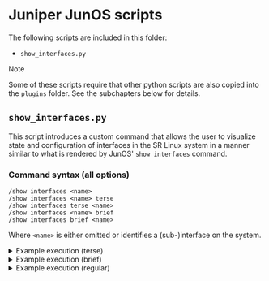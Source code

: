 # Juniper JunOS scripts

The following scripts are included in this folder:
- `show_interfaces.py`

> [!NOTE]
> Some of these scripts require that other python scripts are also copied into the `plugins` folder. See the subchapters below for details.

## `show_interfaces.py`

This script introduces a custom command that allows the user to visualize state and configuration of interfaces in the SR Linux system in a manner similar to what is rendered by JunOS' `show interfaces` command.

### Command syntax (all options)

```
/show interfaces <name>
/show interfaces <name> terse
/show interfaces terse <name>
/show interfaces <name> brief
/show interfaces brief <name>
```

Where `<name>` is either omitted or identifies a (sub-)interface on the system.

<details>
    <summary>Example execution (terse)</summary>

    ```

    --{ running }--[  ]--
    A:admin@srl# show interfaces ethernet-1/3 terse
    Interface               Admin Link Proto    Local                 Remote
    ethernet-1/3            up    up
    ethernet-1/3.0          up    up   inet     10.3.3.1/24
                                    inet6    fd00::3:3:1/104
                                                fd00::33:33:1/104
                                                fd00::333:333:1/104
                                                fd00::3333:3333:1/104
                                                fe80::1880:ff:feff:3/64
    ----------------------------------------------------------------------------------------------------
    Try SR Linux command: show interface

    ```

</details>

<details>
    <summary>Example execution (brief)</summary>

    ```
    --{ running }--[  ]--
    A:admin@srl# show interfaces brief ethernet-1/3
    Physical interface: ethernet-1/3, Enabled, Physical link is Up
    Link-level type: Ethernet, MTU: 9232, MRU: 9240, Unknown mode, Speed: 25G, Loopback: Disabled, Source filtering: N/A,  Flow control: Disabled, Auto-negotiation: Enabled, Remote fault: Online
    Device flags   : Present Running Up
    Interface flags: Up
    Link flags     : None


    Logical interface ethernet-1/3.0
        Flags: Up Encapsulation: ENET2
        inet  10.3.3.1/24
        inet6 fd00::3:3:1/104
            fd00::33:33:1/104
            fd00::333:333:1/104
            fd00::3333:3333:1/104
            fe80::1880:ff:feff:3/64

    ----------------------------------------------------------------------------------------------------
    Try SR Linux command: show interface detail
    ```

</details>

<details>
    <summary>Example execution (regular)</summary>

    ```
    --{ running }--[  ]--
    A:admin@srl# show interfaces ethernet-1/3
    Physical interface: ethernet-1/3, Enabled, Physical link is Up
    Interface index: 81918, SNMP ifIndex: N/A
    Link-level type: Ethernet, MTU: 9232, MRU: 9240, Unknown mode, Speed: 25G, BPDU Error: N/A, Loop Detect PDU Error: N/A, Ethernet-Switching Error: N/A, MAC-REWRITE Error: N/A, Loopback: Disabled, Source filtering: N/A,Flow control: Disabled, Auto-negotiation: Enabled, Remote fault: Online
    Pad to minimum frame size: N/A
    Device flags   : Present Running Up
    Interface flags: Up
    Link flags     : None
    CoS queues     : 8 supported, 8 maximum usable queues
    Current address: 1A:80:00:FF:00:03, Hardware address: 1A:80:00:FF:00:03
    Last flapped   : 2025-04-17 11:40:48 UTC (0w0d 01:20 ago)
    Input rate     : 0 bps (Uncalculated pps)
    Output rate    : 0 bps (Uncalculated pps)
    Active alarms  : N/A
    Active defects : N/A
    PCS statistics                      Seconds
        Bit errors                             0
        Errored blocks                         0
    Ethernet FEC statistics              Errors
        FEC Corrected Errors                   N/A
        FEC Uncorrected Errors                 N/A
        FEC Corrected Errors Rate              N/A
        FEC Uncorrected Errors Rate            N/A
    Interface transmit statistics: Disabled

    Logical interface ethernet-1/3.0 (Index 65537) (SNMP ifIndex N/A)
        Flags: Up Encapsulation: ENET2
        Input packets : 55
        Output packets: 44
        Protocol inet, MTU: 1500
        Max nh cache: N/A, New hold nh limit: N/A, Curr nh cnt: 1, Curr new hold cnt: N/A, NH drop cnt: N/A
        Flags: Sendbcast-pkt-to-re
        Addresses, Flags: Primary Preferred
            Destination: 10.3.3.0/24, Local: 10.3.3.1, Broadcast: 10.3.3.255
        Protocol inet6, MTU: 1500
        Max nh cache: N/A, New hold nh limit: N/A, Curr nh cnt: 2, Curr new hold cnt: N/A, NH drop cnt: N/A
        Addresses, Flags: Primary Preferred
            Destination: fd00::3:0:0/104, Local: fd00::3:3:1
        Addresses, Flags: Preferred
            Destination: fd00::33:0:0/104, Local: fd00::33:33:1
        Addresses, Flags: Preferred
            Destination: fd00::333:300:0/104, Local: fd00::333:333:1
        Addresses, Flags: Preferred
            Destination: fd00::3333:3300:0/104, Local: fd00::3333:3333:1
        Addresses, Flags: Preferred
            Destination: fe80::/64, Local: fe80::1880:ff:feff:3
        Protocol multiservice, MTU: Unlimited

    ----------------------------------------------------------------------------------------------------
    Try SR Linux command: show interface detail
    ```

</details>